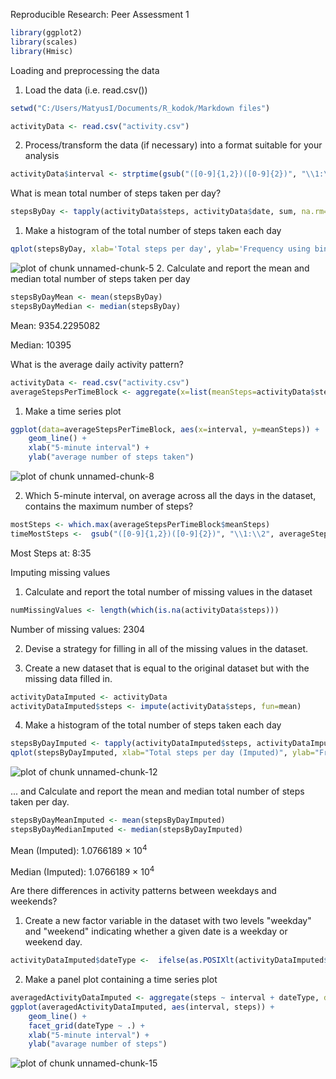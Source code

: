 

Reproducible Research: Peer Assessment 1


```r
library(ggplot2)
library(scales)
library(Hmisc)
```

Loading and preprocessing the data

1. Load the data (i.e. read.csv())

```r
setwd("C:/Users/MatyusI/Documents/R_kodok/Markdown files")

activityData <- read.csv("activity.csv")
```
2. Process/transform the data (if necessary) into a format suitable for your analysis

```r
activityData$interval <- strptime(gsub("([0-9]{1,2})([0-9]{2})", "\\1:\\2", activityData$interval), format='%H:%M')
```
What is mean total number of steps taken per day?

```r
stepsByDay <- tapply(activityData$steps, activityData$date, sum, na.rm=TRUE)
```
1. Make a histogram of the total number of steps taken each day

```r
qplot(stepsByDay, xlab='Total steps per day', ylab='Frequency using binwith 500', binwidth=500)
```

![plot of chunk unnamed-chunk-5](figure/unnamed-chunk-5-1.png)
2. Calculate and report the mean and median total number of steps taken per day

```r
stepsByDayMean <- mean(stepsByDay)
stepsByDayMedian <- median(stepsByDay)
```

Mean: 9354.2295082


Median: 10395


What is the average daily activity pattern?

```r
activityData <- read.csv("activity.csv")
averageStepsPerTimeBlock <- aggregate(x=list(meanSteps=activityData$steps), by=list(interval=activityData$interval), FUN=mean, na.rm=TRUE)
```
1. Make a time series plot

```r
ggplot(data=averageStepsPerTimeBlock, aes(x=interval, y=meanSteps)) +
    geom_line() +
    xlab("5-minute interval") +
    ylab("average number of steps taken") 
```

![plot of chunk unnamed-chunk-8](figure/unnamed-chunk-8-1.png)

2. Which 5-minute interval, on average across all the days in the dataset, contains the maximum number of steps?


```r
mostSteps <- which.max(averageStepsPerTimeBlock$meanSteps)
timeMostSteps <-  gsub("([0-9]{1,2})([0-9]{2})", "\\1:\\2", averageStepsPerTimeBlock[mostSteps,'interval'])
```

Most Steps at: 8:35



Imputing missing values

1. Calculate and report the total number of missing values in the dataset


```r
numMissingValues <- length(which(is.na(activityData$steps)))
```


Number of missing values: 2304


2. Devise a strategy for filling in all of the missing values in the dataset.

3. Create a new dataset that is equal to the original dataset but with the missing data filled in.


```r
activityDataImputed <- activityData
activityDataImputed$steps <- impute(activityData$steps, fun=mean)
```


4. Make a histogram of the total number of steps taken each day


```r
stepsByDayImputed <- tapply(activityDataImputed$steps, activityDataImputed$date, sum)
qplot(stepsByDayImputed, xlab="Total steps per day (Imputed)", ylab="Frequency using binwith 500", binwidth=500)
```

![plot of chunk unnamed-chunk-12](figure/unnamed-chunk-12-1.png)

... and Calculate and report the mean and median total number of steps taken per day.


```r
stepsByDayMeanImputed <- mean(stepsByDayImputed)
stepsByDayMedianImputed <- median(stepsByDayImputed)
```

Mean (Imputed): 1.0766189 &times; 10<sup>4</sup>

Median (Imputed): 1.0766189 &times; 10<sup>4</sup>

Are there differences in activity patterns between weekdays and weekends?

1. Create a new factor variable in the dataset with two levels "weekday" and "weekend" indicating whether a given date is a weekday or weekend day.




```r
activityDataImputed$dateType <-  ifelse(as.POSIXlt(activityDataImputed$date)$wday %in% c(0,6), "weekend", "weekday")
```


2. Make a panel plot containing a time series plot




```r
averagedActivityDataImputed <- aggregate(steps ~ interval + dateType, data=activityDataImputed, mean)
ggplot(averagedActivityDataImputed, aes(interval, steps)) + 
    geom_line() + 
    facet_grid(dateType ~ .) +
    xlab("5-minute interval") + 
    ylab("avarage number of steps")
```

![plot of chunk unnamed-chunk-15](figure/unnamed-chunk-15-1.png)

